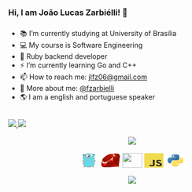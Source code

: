 ### Hi, I am João Lucas Zarbiélli! 👋
###

- :books:	I’m currently studying at University of Brasilia   
- :computer: My course is Software Engineering
- 💎 Ruby backend developer
- :zap: I’m currently learning Go and C++                                          
- 📫 How to reach me: jlfz06@gmail.com                             
- :camera_flash: More about me:  <a href="https://www.instagram.com/fzarbielli/">@fzarbielli</a> 
- :earth_americas: I am a english and portuguese speaker 
 
<br>
<div>
  <a href="https://github.com/zarbielli">
  <img height="180em" src="https://github-readme-stats.vercel.app/api?username=zarbielli&show_icons=true&theme=dark&include_all_commits=true&count_private=true">
  <img height="180em" display=inline-block src="https://github-readme-stats.vercel.app/api/top-langs/?username=zarbielli&layout=compact&langs_count=7&theme=dark"/>
</div> 
 
<br>

<div align="center">
   <a href="https://www.linkedin.com/in/zarbielli" target="_blank"><img src="https://img.shields.io/badge/-LinkedIn-%230077B5?style=for-the-badge&logo=linkedin&logoColor=white" target="_blank"></a>  
</div>
 
<p align="center"> 
  <img  height="30" width="40" src="https://raw.githubusercontent.com/devicons/devicon/master/icons/go/go-original.svg">
  <img  height="30" width="40" src="https://raw.githubusercontent.com/devicons/devicon/master/icons/ruby/ruby-original.svg">
  <img  height="30" width="40" src="https://raw.githubusercontent.com/isocpp/logos/master/cpp_logo.png">
  <img  height="30" width="40" src="https://raw.githubusercontent.com/devicons/devicon/master/icons/javascript/javascript-original.svg">
  <img  height="30" width="40" src="https://raw.githubusercontent.com/devicons/devicon/master/icons/python/python-original.svg">
</p>

<div align="center">
  <img src="https://komarev.com/ghpvc/?username=zarbielli&style=flat-square&label=Visitors" />
</div>
